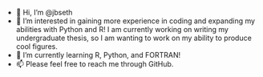 - 👋 Hi, I’m @jbseth
- 👀 I’m interested in gaining more experience in coding and expanding my abilities with Python and R! I am currently working on writing my undergraduate thesis, so I am wanting to work on my ability to produce cool figures. 
- 🌱 I’m currently learning R, Python, and FORTRAN! 
- 📫 Please feel free to reach me through GitHub. 

<!---
jbseth/jbseth is a ✨ special ✨ repository because its `README.md` (this file) appears on your GitHub profile.
You can click the Preview link to take a look at your changes.
--->
